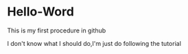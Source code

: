 # Hello-Word
This is my first procedure in github

I don't know what I should do,I'm just do following the tutorial
